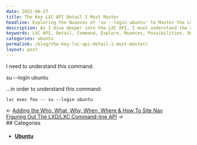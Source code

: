 ```yaml
---
date: 2022-06-27
title: The Key LXC API Detail I Must Master
headline: Exploring the Nuances of 'su --login ubuntu' to Master the LXC API Detail
description: As I dive deeper into the LXC API, I must understand the command 'su --login ubuntu' in order to fully comprehend 'lxc exec foo -- su --login ubuntu'. Join me as I explore the nuances of this command and all the possibilities it unlocks.
keywords: LXC API, Detail, Command, Explore, Nuances, Possibilities, Understand, Master, Login, Ubuntu
categories: ubuntu
permalink: /blog/the-key-lxc-api-detail-i-must-master/
layout: post
---
```



I need to understand this command:

  su --login ubuntu

...in order to understand this command:

    lxc exec foo -- su --login ubuntu


<div class="post-nav"><div class="post-nav-prev"><span class="arrow">&larr;&nbsp;</span><a href="adding-the-who-what-why-when-where-how-to-site-nav">Adding the Who, What, Why, When, Where & How To Site Nav</a></div><div class="post-nav-next"><a href="figuring-out-the-lxd-lxc-command-line-api">Figuring Out The LXD/LXC Command-line API</a><span class="arrow">&nbsp;&rarr;</span></div></div>
## Categories

<ul>
<li><h4><a href='/ubuntu/'>Ubuntu</a></h4></li></ul>